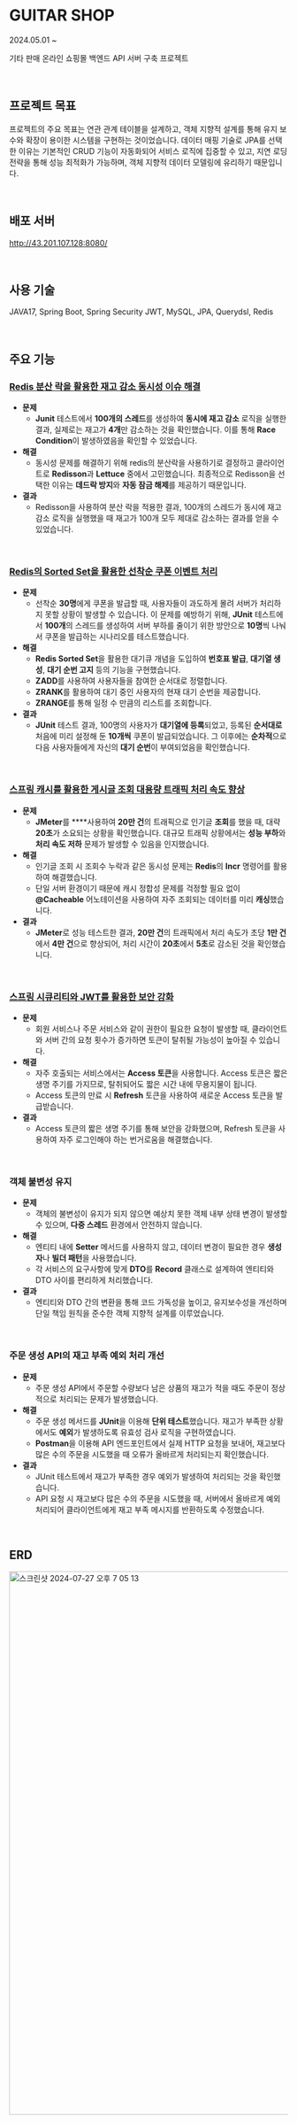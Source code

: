 # GUITAR SHOP
2024.05.01 ~ 

기타 판매 온라인 쇼핑몰 백엔드 API 서버 구축 프로젝트

<br>

## 프로젝트 목표
 프로젝트의 주요 목표는 연관 관계 테이블을 설계하고, 객체 지향적 설계를 통해 유지 보수와 확장이 용이한 시스템을 구현하는 것이었습니다. 데이터 매핑 기술로 JPA를 선택한 이유는 기본적인 CRUD 기능이 자동화되어 서비스 로직에 집중할 수 있고, 지연 로딩 전략을 통해 성능 최적화가 가능하며, 객체 지향적 데이터 모델링에 유리하기 때문입니다.

<br>

## 배포 서버
http://43.201.107.128:8080/

<br>

## 사용 기술

JAVA17, Spring Boot, Spring Security JWT, MySQL, JPA, Querydsl, Redis

<br>

## 주요 기능

### [Redis 분산 락을 활용한 재고 감소 동시성 이슈 해결](https://velog.io/@ssbin0916/Redis-%EB%B6%84%EC%82%B0-%EB%9D%BD%EC%9D%84-%ED%99%9C%EC%9A%A9%ED%95%9C-%EC%9E%AC%EA%B3%A0-%EA%B0%90%EC%86%8C-%EB%8F%99%EC%8B%9C%EC%84%B1-%EC%9D%B4%EC%8A%88-%ED%95%B4%EA%B2%B0)

- **문제**
    - **Junit** 테스트에서 **100개의 스레드**를 생성하여 **동시에 재고 감소** 로직을 실행한 결과, 실제로는 재고가 **4개**만 감소하는 것을 확인했습니다. 이를 통해 **Race Condition**이 발생하였음을 확인할 수 있었습니다.
- **해결**
    - 동시성 문제를 해결하기 위해 redis의 분산락을 사용하기로 결정하고 클라이언트로 **Redisson**과 **Lettuce** 중에서 고민했습니다. 최종적으로 Redisson을 선택한 이유는 **데드락 방지**와 **자동 잠금 해제**를 제공하기 때문입니다.
- **결과**
    - Redisson을 사용하여 분산 락을 적용한 결과, 100개의 스레드가 동시에 재고 감소 로직을 실행했을 때 재고가 100개 모두 제대로 감소하는 결과를 얻을 수 있었습니다.

<br>

### [Redis의 Sorted Set을 활용한 선착순 쿠폰 이벤트 처리](https://velog.io/@ssbin0916/Redis%EC%9D%98-Sorted-Set%EB%A5%BC-%ED%99%9C%EC%9A%A9%ED%95%9C-%EC%84%A0%EC%B0%A9%EC%88%9C-%EC%BF%A0%ED%8F%B0-%EC%9D%B4%EB%B2%A4%ED%8A%B8)

- **문제**
    - 선착순 **30명**에게 쿠폰을 발급할 때, 사용자들이 과도하게 몰려 서버가 처리하지 못할 상황이 발생할 수 있습니다. 이 문제를 예방하기 위해, **JUnit** 테스트에서 **100개**의 스레드를 생성하여 서버 부하를 줄이기 위한 방안으로 **10명**씩 나눠서 쿠폰을 발급하는 시나리오를 테스트했습니다.
- **해결**
    - **Redis Sorted Set**을 활용한 대기큐 개념을 도입하여 **번호표 발급**, **대기열 생성**, **대기 순번 고지** 등의 기능을 구현했습니다.
    - **ZADD**를 사용하여 사용자들을 참여한 순서대로 정렬합니다.
    - **ZRANK**를 활용하여 대기 중인 사용자의 현재 대기 순번을 제공합니다.
    - **ZRANGE**를 통해 일정 수 만큼의 리스트를 조회합니다.
- **결과**
    - **JUnit** 테스트 결과, 100명의 사용자가 **대기열에 등록**되었고, 등록된 **순서대로** 처음에 미리 설정해 둔 **10개씩** 쿠폰이 발급되었습니다. 그 이후에는 **순차적**으로 다음 사용자들에게 자신의 **대기 순번**이 부여되었음을 확인했습니다.

<br>

### [스프링 캐시를 활용한 게시글 조회 대용량 트래픽 처리 속도 향상](https://velog.io/@ssbin0916/Redis-%EC%BA%90%EC%8B%B1%EC%9D%84-%ED%86%B5%ED%95%9C-%EB%8C%80%EC%9A%A9%EB%9F%89-%ED%8A%B8%EB%9E%98%ED%94%BD-%EC%B2%98%EB%A6%AC)

- **문제**
    - **JMeter**를 ****사용하여 **20만 건**의 트래픽으로 인기글 **조회**를 했을 때, 대략 **20초**가 소요되는 상황을 확인했습니다. 대규모 트래픽 상황에서는 **성능 부하**와 **처리 속도 저하** 문제가 발생할 수 있음을 인지했습니다.
- **해결**
    - 인기글 조회 시 조회수 누락과 같은 동시성 문제는 **Redis**의 **Incr** 명령어를 활용하여 해결했습니다.
    - 단일 서버 환경이기 때문에 캐시 정합성 문제를 걱정할 필요 없이 **@Cacheable** 어노테이션을 사용하여 자주 조회되는 데이터를 미리 **캐싱**했습니다.
- **결과**
    - **JMeter**로 성능 테스트한 결과, **20만 건**의 트래픽에서 처리 속도가 초당 **1만 건**에서 **4만 건**으로 향상되어, 처리 시간이 **20초**에서 **5초**로 감소된 것을 확인했습니다.

<br>

### [스프링 시큐리티와 JWT를 활용한 보안 강화](https://velog.io/@ssbin0916/Spring-Security%EC%99%80-JWT)

- **문제**
    - 회원 서비스나 주문 서비스와 같이 권한이 필요한 요청이 발생할 때, 클라이언트와 서버 간의 요청 횟수가 증가하면 토큰이 탈취될 가능성이 높아질 수 있습니다.
- **해결**
    - 자주 호출되는 서비스에서는 **Access 토큰**을 사용합니다. Access 토큰은 짧은 생명 주기를 가지므로, 탈취되어도 짧은 시간 내에 무용지물이 됩니다.
    - Access 토큰의 만료 시 **Refresh** 토큰을 사용하여 새로운 Access 토큰을 발급받습니다.
- **결과**
    - Access 토큰의 짧은 생명 주기를 통해 보안을 강화했으며, Refresh 토큰을 사용하여 자주 로그인해야 하는 번거로움을 해결했습니다.

<br>

### 객체 불변성 유지

- **문제**
    - 객체의 불변성이 유지가 되지 않으면 예상치 못한 객체 내부 상태 변경이 발생할 수 있으며, **다중 스레드** 환경에서 안전하지 않습니다.
- **해결**
    - 엔티티 내에 **Setter** 메서드를 사용하지 않고, 데이터 변경이 필요한 경우 **생성자**나 **빌더 패턴**을 사용했습니다.
    - 각 서비스의 요구사항에 맞게 **DTO**를 **Record** 클래스로 설계하여 엔티티와 DTO 사이를 편리하게 처리했습니다.
- **결과**
    - 엔티티와 DTO 간의 변환을 통해 코드 가독성을 높이고, 유지보수성을 개선하며 단일 책임 원칙을 준수한 객체 지향적 설계를 이루었습니다.

<br>

### **주문 생성 API의 재고 부족 예외 처리 개선**

- **문제**
    - 주문 생성 API에서 주문할 수량보다 남은 상품의 재고가 적을 때도 주문이 정상적으로 처리되는 문제가 발생했습니다.
- **해결**
    - 주문 생성 메서드를 **JUnit**을 이용해 **단위 테스트**했습니다. 재고가 부족한 상황에서도 **예외**가 발생하도록 유효성 검사 로직을 구현하였습니다.
    - **Postman**을 이용해 API 엔드포인트에서 실제 HTTP 요청을 보내어, 재고보다 많은 수의 주문을 시도했을 때 오류가 올바르게 처리되는지 확인했습니다.
- **결과**
    - JUnit 테스트에서 재고가 부족한 경우 예외가 발생하여 처리되는 것을 확인했습니다.
    - API 요청 시 재고보다 많은 수의 주문을 시도했을 때, 서버에서 올바르게 예외 처리되어 클라이언트에게 재고 부족 메시지를 반환하도록 수정했습니다.
 
<br>
 
## ERD

<img width="982" alt="스크린샷 2024-07-27 오후 7 05 13" src="https://github.com/user-attachments/assets/a87f633c-3397-489b-ba28-41c26d2b9e01">
